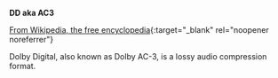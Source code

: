 **DD aka AC3**<br>

[From Wikipedia, the free encyclopedia](https://en.wikipedia.org/wiki/Dolby_Digital){:target="_blank" rel="noopener noreferrer"}

Dolby Digital, also known as Dolby AC-3, is a lossy audio compression format.
